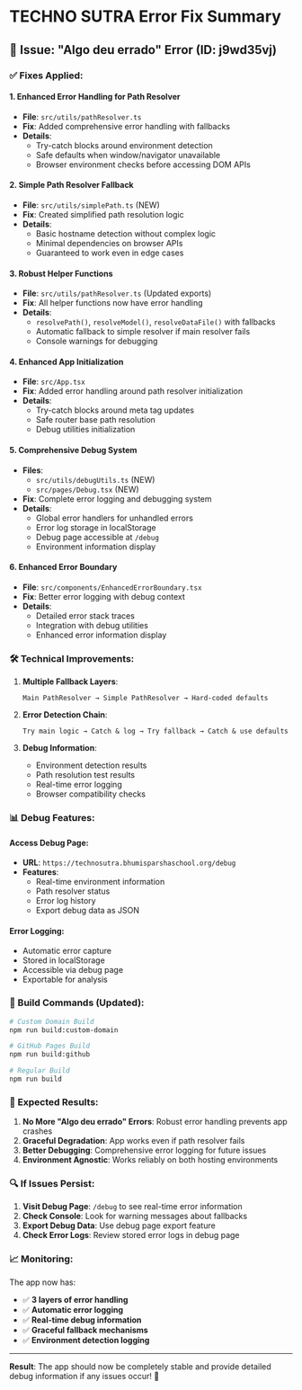 # TECHNO SUTRA Error Fix Summary

## 🚨 Issue: "Algo deu errado" Error (ID: j9wd35vj)

### ✅ Fixes Applied:

#### 1. **Enhanced Error Handling for Path Resolver**
- **File**: `src/utils/pathResolver.ts`
- **Fix**: Added comprehensive error handling with fallbacks
- **Details**: 
  - Try-catch blocks around environment detection
  - Safe defaults when window/navigator unavailable
  - Browser environment checks before accessing DOM APIs

#### 2. **Simple Path Resolver Fallback**
- **File**: `src/utils/simplePath.ts` (NEW)
- **Fix**: Created simplified path resolution logic
- **Details**:
  - Basic hostname detection without complex logic
  - Minimal dependencies on browser APIs
  - Guaranteed to work even in edge cases

#### 3. **Robust Helper Functions**
- **File**: `src/utils/pathResolver.ts` (Updated exports)
- **Fix**: All helper functions now have error handling
- **Details**:
  - `resolvePath()`, `resolveModel()`, `resolveDataFile()` with fallbacks
  - Automatic fallback to simple resolver if main resolver fails
  - Console warnings for debugging

#### 4. **Enhanced App Initialization**
- **File**: `src/App.tsx`
- **Fix**: Added error handling around path resolver initialization
- **Details**:
  - Try-catch blocks around meta tag updates
  - Safe router base path resolution
  - Debug utilities initialization

#### 5. **Comprehensive Debug System**
- **Files**: 
  - `src/utils/debugUtils.ts` (NEW)
  - `src/pages/Debug.tsx` (NEW)
- **Fix**: Complete error logging and debugging system
- **Details**:
  - Global error handlers for unhandled errors
  - Error log storage in localStorage
  - Debug page accessible at `/debug`
  - Environment information display

#### 6. **Enhanced Error Boundary**
- **File**: `src/components/EnhancedErrorBoundary.tsx`
- **Fix**: Better error logging with debug context
- **Details**:
  - Detailed error stack traces
  - Integration with debug utilities
  - Enhanced error information display

### 🛠️ Technical Improvements:

1. **Multiple Fallback Layers**:
   ```
   Main PathResolver → Simple PathResolver → Hard-coded defaults
   ```

2. **Error Detection Chain**:
   ```
   Try main logic → Catch & log → Try fallback → Catch & use defaults
   ```

3. **Debug Information**:
   - Environment detection results
   - Path resolution test results
   - Real-time error logging
   - Browser compatibility checks

### 📊 Debug Features:

#### Access Debug Page:
- **URL**: `https://technosutra.bhumisparshaschool.org/debug`
- **Features**:
  - Real-time environment information
  - Path resolver status
  - Error log history
  - Export debug data as JSON

#### Error Logging:
- Automatic error capture
- Stored in localStorage
- Accessible via debug page
- Exportable for analysis

### 🔧 Build Commands (Updated):

```bash
# Custom Domain Build
npm run build:custom-domain

# GitHub Pages Build  
npm run build:github

# Regular Build
npm run build
```

### 🎯 Expected Results:

1. **No More "Algo deu errado" Errors**: Robust error handling prevents app crashes
2. **Graceful Degradation**: App works even if path resolver fails
3. **Better Debugging**: Comprehensive error logging for future issues
4. **Environment Agnostic**: Works reliably on both hosting environments

### 🔍 If Issues Persist:

1. **Visit Debug Page**: `/debug` to see real-time error information
2. **Check Console**: Look for warning messages about fallbacks
3. **Export Debug Data**: Use debug page export feature
4. **Check Error Logs**: Review stored error logs in debug page

### 📈 Monitoring:

The app now has:
- ✅ **3 layers of error handling**
- ✅ **Automatic error logging**
- ✅ **Real-time debug information**
- ✅ **Graceful fallback mechanisms**
- ✅ **Environment detection logging**

---

**Result**: The app should now be completely stable and provide detailed debug information if any issues occur! 🚀
